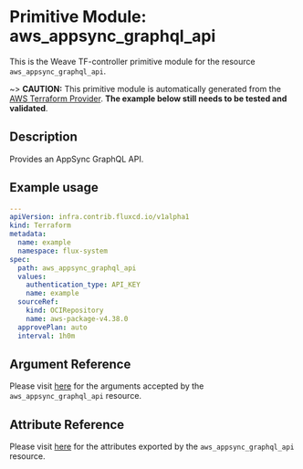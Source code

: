 
# Primitive Module: aws_appsync_graphql_api

This is the Weave TF-controller primitive module for the resource `aws_appsync_graphql_api`.

~> **CAUTION:** This primitive module is automatically generated from the [AWS Terraform Provider](https://registry.terraform.io/providers/hashicorp/aws/latest/docs/resources/appsync_graphql_api). **The example below still needs to be tested and validated**.

## Description

Provides an AppSync GraphQL API.

## Example usage

```yaml
---
apiVersion: infra.contrib.fluxcd.io/v1alpha1
kind: Terraform
metadata:
  name: example
  namespace: flux-system
spec:
  path: aws_appsync_graphql_api
  values:
    authentication_type: API_KEY
    name: example
  sourceRef:
    kind: OCIRepository
    name: aws-package-v4.38.0
  approvePlan: auto
  interval: 1h0m
```

## Argument Reference

Please visit [here](https://registry.terraform.io/providers/hashicorp/aws/latest/docs/resources/appsync_graphql_api#argument-reference) for the arguments accepted by the `aws_appsync_graphql_api` resource.

## Attribute Reference

Please visit [here](https://registry.terraform.io/providers/hashicorp/aws/latest/docs/resources/appsync_graphql_api#attributes-reference) for the attributes exported by the `aws_appsync_graphql_api` resource.
